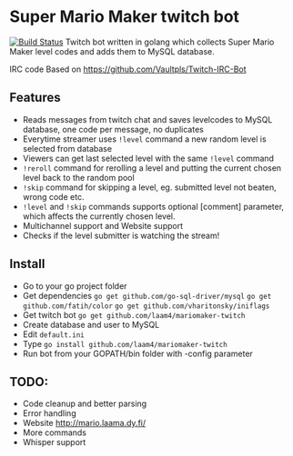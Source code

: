 # Super Mario Maker twitch bot
[![Build Status](https://travis-ci.org/laam4/mariomaker-twitch.svg?branch=master)](https://travis-ci.org/laam4/mariomaker-twitch)
Twitch bot written in golang which collects Super Mario Maker level codes and adds them to MySQL database.

IRC code Based on https://github.com/Vaultpls/Twitch-IRC-Bot

## Features
- Reads messages from twitch chat and saves levelcodes to MySQL database, one code per message, no duplicates
- Everytime streamer uses `!level` command a new random level is selected from database
- Viewers can get last selected level with the same `!level` command
- `!reroll` command for rerolling a level and putting the current chosen level back to the random pool
- `!skip` command for skipping a level, eg. submitted level not beaten, wrong code etc.
- `!level` and `!skip` commands supports optional [comment] parameter, which affects the currently chosen level.
- Multichannel support and Website support
- Checks if the level submitter is watching the stream!

## Install
- Go to your go project folder
- Get dependencies `go get github.com/go-sql-driver/mysql` `go get github.com/fatih/color` `go get github.com/vharitonsky/iniflags`
- Get twitch bot `go get github.com/laam4/mariomaker-twitch`
- Create database and user to MySQL
- Edit `default.ini`
- Type `go install github.com/laam4/mariomaker-twitch`
- Run bot from your GOPATH/bin folder with -config parameter

## TODO:
- Code cleanup and better parsing
- Error handling
- Website http://mario.laama.dy.fi/
- More commands
- Whisper support
